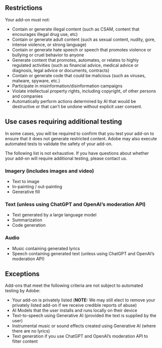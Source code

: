 ## Restrictions
Your add-on must not:

- Contain or generate illegal content (such as CSAM, content that encourages illegal drug use, etc)
- Contain or generate adult content (such as sexual content, nudity, gore, intense violence, or strong language)
- Contain or generate hate speech or speech that promotes violence or bullying or cruel behavior to anyone
- Generate content that promotes, automates, or relates to highly regulated activities (such as financial advice, medical advice or diagnosis, legal advice or documents, contracts)
- Contain or generate code that could be malicious (such as viruses, malware, spyware, etc.)
- Participate in misinformation/disinformation campaigns
- Violate intellectual property rights, including copyright, of other persons and companies
- Automatically perform actions determined by AI that would be destructive or that can’t be undone without explicit user consent.

## Use cases requiring additional testing

In some cases, you will be required to confirm that you test your add-on to ensure that it does not generate restricted content.
Adobe may also execute automated tests to validate the safety of your add-on.

The following list is not exhaustive. If you have questions about whether your add-on will require additional testing, please contact us.

### Imagery (includes images and video)

- Text to image
- In-painting / out-painting
- Generative fill

### Text (unless using ChatGPT and OpenAI’s moderation API)

- Text generated by a large language model
- Summarization
- Code generation

### Audio

- Music containing generated lyrics
- Speech containing generated text (unless using ChatGPT and OpenAI’s moderation API)

## Exceptions
Add-ons that meet the following criteria are not subject to automated testing by Adobe:

- Your add-on is privately listed (**NOTE:** We may still elect to remove your privately listed add-on if we receive credible reports of abuse)
- AI Models that the user installs and runs locally on their device
- Text-to-speech using Generative AI (provided the text is supplied by the user)
- Instrumental music or sound effects created using Generative AI (where there are no lyrics)
- Text generation if you use ChatGPT and OpenAI’s moderation API to filter content
